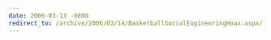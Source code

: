 ```yaml
---
date: 2006-03-13 -0800
redirect_to: /archive/2006/03/14/BasketballSocialEngineeringHoax.aspx/
---
```


